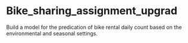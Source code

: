 # Bike_sharing_assignment_upgrad
Build a model for the predication of bike rental daily count based on the environmental and seasonal settings.
